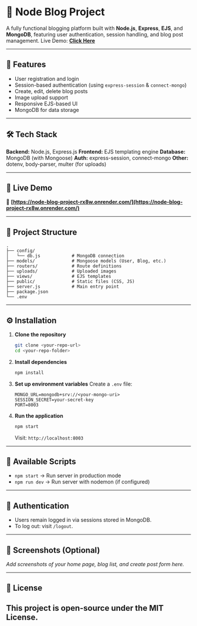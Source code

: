 # 📝 Node Blog Project

A fully functional blogging platform built with **Node.js**, **Express**, **EJS**, and **MongoDB**, featuring user authentication, session handling, and blog post management.
Live Demo: **[Click Here](https://node-blog-project-rx8w.onrender.com/)**

---

## 📌 Features

* User registration and login
* Session-based authentication (using `express-session` & `connect-mongo`)
* Create, edit, delete blog posts
* Image upload support
* Responsive EJS-based UI
* MongoDB for data storage

---

## 🛠️ Tech Stack

**Backend:** Node.js, Express.js
**Frontend:** EJS templating engine
**Database:** MongoDB (with Mongoose)
**Auth:** express-session, connect-mongo
**Other:** dotenv, body-parser, multer (for uploads)

---

## 🚀 Live Demo

🔗 **[https://node-blog-project-rx8w.onrender.com/](https://node-blog-project-rx8w.onrender.com/)**

---

## 📂 Project Structure

```
.
├── config/
│   └── db.js            # MongoDB connection
├── models/              # Mongoose models (User, Blog, etc.)
├── routers/             # Route definitions
├── uploads/             # Uploaded images
├── views/               # EJS templates
├── public/              # Static files (CSS, JS)
├── server.js            # Main entry point
├── package.json
└── .env
```

---

## ⚙️ Installation

1. **Clone the repository**

   ```bash
   git clone <your-repo-url>
   cd <your-repo-folder>
   ```

2. **Install dependencies**

   ```bash
   npm install
   ```

3. **Set up environment variables**
   Create a `.env` file:

   ```env
   MONGO_URL=mongodb+srv://<your-mongo-uri>
   SESSION_SECRET=your-secret-key
   PORT=8003
   ```

4. **Run the application**

   ```bash
   npm start
   ```

   Visit: `http://localhost:8003`

---

## 📜 Available Scripts

* `npm start` → Run server in production mode
* `npm run dev` → Run server with nodemon (if configured)

---

## 🔐 Authentication

* Users remain logged in via sessions stored in MongoDB.
* To log out: visit `/logout`.

---

## 📸 Screenshots (Optional)

*Add screenshots of your home page, blog list, and create post form here.*

---

## 📄 License

This project is open-source under the **MIT License**.
---
